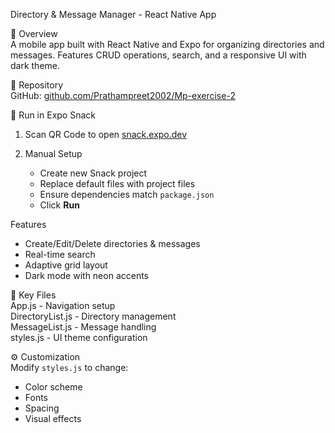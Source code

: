 Directory & Message Manager - React Native App  

📱 Overview  
A mobile app built with React Native and Expo for organizing directories and messages. Features CRUD operations, search, and a responsive UI with dark theme.  

 🔗 Repository  
GitHub: [github.com/Prathampreet2002/Mp-exercise-2](https://github.com/Prathampreet2002/Mp-exercise-2)  

🚀 Run in Expo Snack  
1. Scan QR Code to open [snack.expo.dev](https://snack.expo.dev/)  

2. Manual Setup  
   - Create new Snack project  
   - Replace default files with project files  
   - Ensure dependencies match `package.json`  
   - Click **Run**  

 Features  
- Create/Edit/Delete directories & messages  
- Real-time search  
- Adaptive grid layout  
- Dark mode with neon accents  

📂 Key Files  
App.js - Navigation setup  
DirectoryList.js - Directory management  
MessageList.js - Message handling  
styles.js - UI theme configuration  

 ⚙️ Customization  
Modify `styles.js` to change:  
- Color scheme  
- Fonts  
- Spacing  
- Visual effects  
